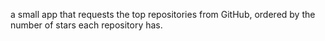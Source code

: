 a small app that requests the top repositories from GitHub, ordered by the number of stars each repository has.
